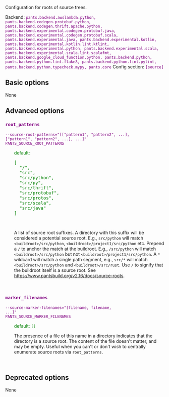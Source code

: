 
Configuration for roots of source trees.

Backend: <span style="color: purple"><code>pants.backend.awslambda.python, pants.backend.codegen.protobuf.python, pants.backend.codegen.thrift.apache.python, pants.backend.experimental.codegen.protobuf.java, pants.backend.experimental.codegen.protobuf.scala, pants.backend.experimental.java, pants.backend.experimental.kotlin, pants.backend.experimental.kotlin.lint.ktlint, pants.backend.experimental.python, pants.backend.experimental.scala, pants.backend.experimental.scala.lint.scalafmt, pants.backend.google_cloud_function.python, pants.backend.python, pants.backend.python.lint.flake8, pants.backend.python.lint.pylint, pants.backend.python.typecheck.mypy, pants.core</code></span>
Config section: <span style="color: purple"><code>[source]</code></span>

## Basic options

None

## Advanced options

<div style="color: purple">

### `root_patterns`

  <code>--source-root-patterns=&quot;[[&quot;pattern1&quot;, &quot;pattern2&quot;, ...], [&quot;pattern1&quot;, &quot;pattern2&quot;, ...], ...]&quot;</code><br>
  <code>PANTS_SOURCE_ROOT_PATTERNS</code><br>
</div>
<div style="padding-left: 2em;">
<span style="color: green">default: <pre>[
  "/",
  "src",
  "src/python",
  "src/py",
  "src/thrift",
  "src/protobuf",
  "src/protos",
  "src/scala",
  "src/java"
]</pre></span>

<br>

A list of source root suffixes. A directory with this suffix will be considered a potential source root. E.g., `src/python` will match `<buildroot>/src/python`, `<buildroot>/project1/src/python` etc. Prepend a `/` to anchor the match at the buildroot. E.g., `/src/python` will match `<buildroot>/src/python` but not `<buildroot>/project1/src/python`. A `*` wildcard will match a single path segment, e.g., `src/*` will match `<buildroot>/src/python` and `<buildroot>/src/rust`. Use `/` to signify that the buildroot itself is a source root. See https://www.pantsbuild.org/v2.16/docs/source-roots.
</div>
<br>

<div style="color: purple">

### `marker_filenames`

  <code>--source-marker-filenames=&quot;[filename, filename, ...]&quot;</code><br>
  <code>PANTS_SOURCE_MARKER_FILENAMES</code><br>
</div>
<div style="padding-left: 2em;">
<span style="color: green">default: <code>[]</code></span>

<br>

The presence of a file of this name in a directory indicates that the directory is a source root. The content of the file doesn't matter, and may be empty. Useful when you can't or don't wish to centrally enumerate source roots via `root_patterns`.
</div>
<br>


## Deprecated options

None


